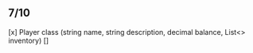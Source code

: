 ## 7/10 ##
 [x] Player class (string name, string description, decimal balance, List<> inventory)
 []
